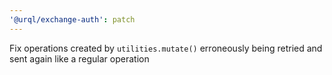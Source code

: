 ```yaml
---
'@urql/exchange-auth': patch
---
```


Fix operations created by `utilities.mutate()` erroneously being retried and sent again like a regular operation

